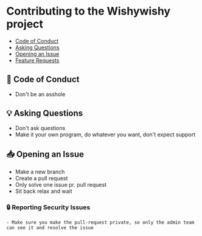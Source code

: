 # Contributing to the Wishywishy project #

- [Code of Conduct](#book-code-of-conduct)
- [Asking Questions](#bulb-asking-questions)
- [Opening an Issue](#inbox_tray-opening-an-issue)
- [Feature Requests](#love_letter-feature-requests)



 ## :book: Code of Conduct
  - Don't be an asshole

 ## :bulb: Asking Questions

  - Don't ask questions
  - Make it your own program, do whatever you want, don't expect support

## :inbox_tray: Opening an Issue
  - Make a new branch
  - Create a pull request
  - Only solve one issue pr. pull request
  - Sit back relax and wait

### :lock: Reporting Security Issues
    - Make sure you make the pull-request private, so only the admin team can see it and resolve the issue
  
